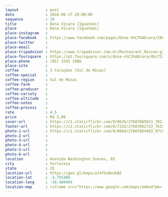 ```yaml
---
layout            : post
date              : 2016-06-17 20:00:00
sequence          : 19
title             : Dona Xícara (Iguatemi)
place             : Dona Xícara (Iguatemi)
place-instagram   : 
place-facebook    : https://www.facebook.com/pages/Dona-X%C3%ADcara/206558942708035?fref=ts
place-twitter     : 
place-email       : 
place-tripadvisor : https://www.tripadvisor.com.br/Restaurant_Review-g303293-d5706659-Reviews-Dona_Xicara-Fortaleza_State_of_Ceara.html
place-foursquare  : https://pt.foursquare.com/v/dona-x%C3%ADcara/4bcf334f046076b0eed06d71
place-phone       : (85) 3241 1986
place-site        : 
coffee            : 3 Corações (Sul de Minas)
coffee-special    : 
coffee-region     : Sul de Minas
coffee-farm       : 
coffee-producer   : 
coffee-variety    : 
coffee-altitude   : 
coffee-notes      : 
coffee-process    : 
rate              : 4.5
price             : R$ 5,00
cover-url         : https://c1.staticflickr.com/9/8635/27607865813_78118b5eb3_o.jpg
footer-url        : https://c2.staticflickr.com/8/7332/27607862723_7b1511545f_o.jpg
photo-1-url       : https://c1.staticflickr.com/9/8884/27607864483_97c8966104_o.jpg
photo-2-url       : 
photo-3-url       : 
photo-4-url       : 
photo-5-url       : 
photo-6-url       : 
location          : Avenida Washington Soares, 85
city              : Fortaleza
state             : CE
location-url      : https://goo.gl/maps/aJofGsNovkB2
location-lat      : -3.755408
location-long     : -38.489494
location-map      : <iframe src="https://www.google.com/maps/embed?pb=!1m18!1m12!1m3!1d3981.2438536756!2d-38.490010485731034!3d-3.757010744369502!2m3!1f0!2f0!3f0!3m2!1i1024!2i768!4f13.1!3m3!1m2!1s0x7c74582286dd3f1%3A0xde4a1b04f806edb5!2sShopping+Iguatemi!5e0!3m2!1spt-BR!2sbr!4v1468175717525" width="100%" height="450" frameborder="0" style="border:0" scrolling="no"></iframe>
---
```

